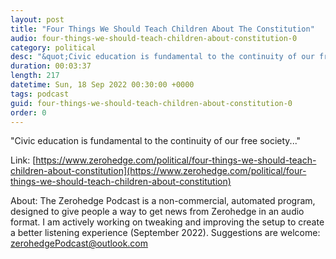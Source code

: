 ```yaml
---
layout: post
title: "Four Things We Should Teach Children About The Constitution"
audio: four-things-we-should-teach-children-about-constitution-0
category: political
desc: "&quot;Civic education is fundamental to the continuity of our free society...&quot;"
duration: 00:03:37
length: 217
datetime: Sun, 18 Sep 2022 00:30:00 +0000
tags: podcast
guid: four-things-we-should-teach-children-about-constitution-0
order: 0
---
```

&quot;Civic education is fundamental to the continuity of our free society...&quot;

Link: [https://www.zerohedge.com/political/four-things-we-should-teach-children-about-constitution](https://www.zerohedge.com/political/four-things-we-should-teach-children-about-constitution)

About: The Zerohedge Podcast is a non-commercial, automated program, designed to give people a way to get news from Zerohedge in an audio format.  I am actively working on tweaking and improving the setup to create a better listening experience (September 2022).  Suggestions are welcome: [zerohedgePodcast@outlook.com](mailto:zerohedgePodcast@outlook.com)